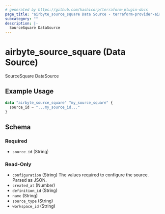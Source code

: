 ```yaml
---
# generated by https://github.com/hashicorp/terraform-plugin-docs
page_title: "airbyte_source_square Data Source - terraform-provider-airbyte"
subcategory: ""
description: |-
  SourceSquare DataSource
---
```


# airbyte_source_square (Data Source)

SourceSquare DataSource

## Example Usage

```terraform
data "airbyte_source_square" "my_source_square" {
  source_id = "...my_source_id..."
}
```

<!-- schema generated by tfplugindocs -->
## Schema

### Required

- `source_id` (String)

### Read-Only

- `configuration` (String) The values required to configure the source. Parsed as JSON.
- `created_at` (Number)
- `definition_id` (String)
- `name` (String)
- `source_type` (String)
- `workspace_id` (String)
